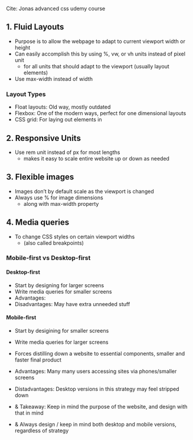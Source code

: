 Cite: Jonas advanced css udemy course

## 1. Fluid Layouts
- Purpose is to allow the webpage to adapt to current viewport width or height
- Can easily accomplish this by using %, vw, or vh units instead of pixel unit 
	- for all units that should adapt to the viewport (usually layout elements)
- Use max-width instead of width
### Layout Types
- Float layouts: Old way, mostly outdated
- Flexbox: One of the modern ways, perfect for one dimensional layouts
- CSS grid: For laying out elements in 
## 2. Responsive Units
- Use rem unit instead of px for most lengths
	- makes it easy to scale entire website up or down as needed
## 3. Flexible images
- Images don’t by default scale as the viewport is changed
- Always use % for image dimensions
	- along with max-width property
## 4. Media queries
- To change CSS styles on certain viewport widths
	- (also called breakpoints)
### Mobile-first vs Desktop-first
#### Desktop-first
- Start by designing for larger screens
- Write media queries for smaller screens
- Advantages: 
- Disadvantages: May have extra unneeded stuff
#### Mobile-first
- Start by desigining for smaller screens
- Write media queries for larger screens
- Forces distilling down a website to essential components, smaller and faster final product
- Advantages: Many many users accessing sites via phones/smaller screens
- Distadvantages: Desktop versions in this strategy may feel stripped down

- & Takeaway: Keep in mind the purpose of the website, and design with that in mind
- & Always design / keep in mind both desktop and mobile versions, regardless of strategy





